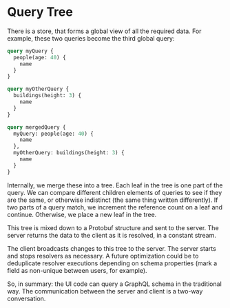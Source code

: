 Query Tree
==========

There is a store, that forms a global view of all the required data. For example, these two queries become the third global query:

```graphql
query myQuery {
  people(age: 40) {
    name
  }
}
```

```graphql
query myOtherQuery {
  buildings(height: 3) {
    name
  }
}
```

```graphql
query mergedQuery {
  myQuery: people(age: 40) {
    name
  },
  myOtherQuery: buildings(height: 3) {
    name
  }
}
```

Internally, we merge these into a tree. Each leaf in the tree is one part of the query. We can compare different children elements of queries to see if they are the same, or otherwise indistinct (the same thing written differently). If two parts of a query match, we increment the reference count on a leaf and continue. Otherwise, we place a new leaf in the tree.

This tree is mixed down to a Protobuf structure and sent to the server. The server returns the data to the client as it is resolved, in a constant stream.

The client broadcasts changes to this tree to the server. The server starts and stops resolvers as necessary. A future optimization could be to deduplicate resolver executions depending on schema properties (mark a field as non-unique between users, for example).

So, in summary: the UI code can query a GraphQL schema in the traditional way. The communication between the server and client is a two-way conversation.
